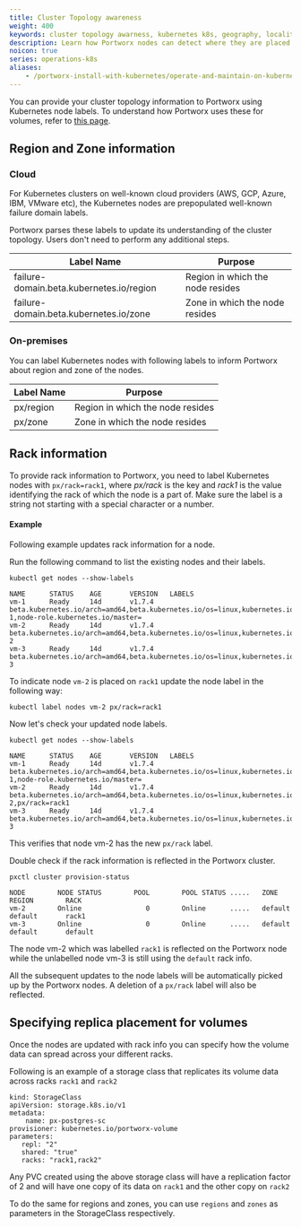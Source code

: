 ```yaml
---
title: Cluster Topology awareness
weight: 400
keywords: cluster topology awarness, kubernetes k8s, geography, locality, rack, zone, region
description: Learn how Portworx nodes can detect where they are placed in the Kubernetes cluster to influence replicas and performance.
noicon: true
series: operations-k8s
aliases:
    - /portworx-install-with-kubernetes/operate-and-maintain-on-kubernetes/cluster-topology/
---
```

You can provide your cluster topology information to Portworx using Kubernetes node labels. To understand how Portworx uses these for volumes, refer to [this page](/concepts/update-geography-info/).

## Region and Zone information

### Cloud

For Kubernetes clusters on well-known cloud providers (AWS, GCP, Azure, IBM, VMware etc), the Kubernetes nodes are prepopulated well-known failure domain labels.

Portworx parses these labels to update its understanding of the cluster topology. Users don't need to perform any additional steps.

|**Label Name** |**Purpose**|
|-------------------------|------------|
|     failure-domain.beta.kubernetes.io/region | Region in which the node resides|
|     failure-domain.beta.kubernetes.io/zone | Zone in which the node resides|

### On-premises

You can label Kubernetes nodes with following labels to inform Portworx about region and zone of the nodes.

|**Label Name** |**Purpose**|
|-------------------------|------------|
|     px/region | Region in which the node resides|
|     px/zone | Zone in which the node resides|

## Rack information

To provide rack information to Portworx, you need to label Kubernetes nodes with `px/rack=rack1`, where *px/rack* is the key and *rack1* is the value identifying the rack of which the node is a part of. Make sure the label is a string not starting with a special character or a number.

#### Example

Following example updates rack information for a node.

Run the following command to list the existing nodes and their labels.

```text
kubectl get nodes --show-labels
```

```output
NAME      STATUS    AGE       VERSION   LABELS
vm-1      Ready     14d       v1.7.4    beta.kubernetes.io/arch=amd64,beta.kubernetes.io/os=linux,kubernetes.io/hostname=vm-1,node-role.kubernetes.io/master=
vm-2      Ready     14d       v1.7.4    beta.kubernetes.io/arch=amd64,beta.kubernetes.io/os=linux,kubernetes.io/hostname=vm-2
vm-3      Ready     14d       v1.7.4    beta.kubernetes.io/arch=amd64,beta.kubernetes.io/os=linux,kubernetes.io/hostname=vm-3
```

To indicate node `vm-2` is placed on `rack1` update the node label in the following way:

```text
kubectl label nodes vm-2 px/rack=rack1
```

Now let's check your updated node labels.

```text
kubectl get nodes --show-labels
```

```output
NAME      STATUS    AGE       VERSION   LABELS
vm-1      Ready     14d       v1.7.4    beta.kubernetes.io/arch=amd64,beta.kubernetes.io/os=linux,kubernetes.io/hostname=vm-1,node-role.kubernetes.io/master=
vm-2      Ready     14d       v1.7.4    beta.kubernetes.io/arch=amd64,beta.kubernetes.io/os=linux,kubernetes.io/hostname=vm-2,px/rack=rack1
vm-3      Ready     14d       v1.7.4    beta.kubernetes.io/arch=amd64,beta.kubernetes.io/os=linux,kubernetes.io/hostname=vm-3
```

This verifies that node vm-2 has the new `px/rack` label.

Double check if the rack information is reflected in the Portworx cluster.

```text
pxctl cluster provision-status
```

```output
NODE        NODE STATUS        POOL        POOL STATUS .....   ZONE           REGION        RACK
vm-2        Online                0        Online      .....   default        default       rack1
vm-3        Online                0        Online      .....   default        default       default
```

The node vm-2 which was labelled `rack1` is reflected on the Portworx node while the unlabelled node vm-3 is still using the `default` rack info.

All the subsequent updates to the node labels will be automatically picked up by the Portworx nodes. A deletion of a `px/rack` label will also be reflected.

## Specifying replica placement for volumes

Once the nodes are updated with rack info you can specify how the volume data can spread across your different racks.

Following is an example of a storage class that replicates its volume data across racks `rack1` and `rack2`

```text
kind: StorageClass
apiVersion: storage.k8s.io/v1
metadata:
    name: px-postgres-sc
provisioner: kubernetes.io/portworx-volume
parameters:
   repl: "2"
   shared: "true"
   racks: "rack1,rack2"
```

Any PVC created using the above storage class will have a replication factor of 2 and will have one copy of its data on `rack1` and the other copy on `rack2`

To do the same for regions and zones, you can use `regions` and `zones` as parameters in the StorageClass respectively.
